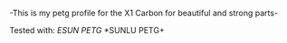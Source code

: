 -This is my petg profile for the X1 Carbon for beautiful and strong parts-

Tested with:
*ESUN PETG*
*SUNLU PETG+


